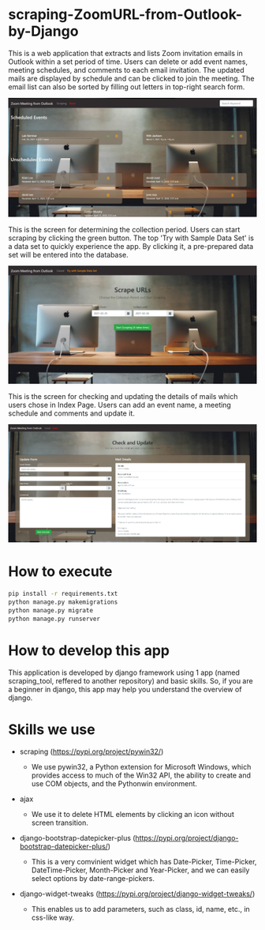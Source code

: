 # scraping-ZoomURL-from-Outlook-by-Django

This is a web application that extracts and lists Zoom invitation emails in Outlook within a set period of time. Users can delete or add event names, meeting schedules, and comments to each email invitation. The updated mails are displayed by schedule and can be clicked to join the meeting. The email list can also be sorted by filling out letters in top-right search form.

![Index Screen](images_for_README/index.png)


This is the screen for determining the collection period. Users can start scraping by clicking the green button.
The top 'Try with Sample Data Set' is a data set to quickly experience the app. By clicking it, a pre-prepared data set will be entered into the database.

![Scrape Screen](images_for_README/scrape.png)


This is the screen for checking and updating the details of mails which users chose in Index Page. Users can add an event name, a meeting schedule and comments and update it.

![Update Screen](images_for_README/update.png)

# How to execute
```bash
pip install -r requirements.txt
python manage.py makemigrations
python manage.py migrate
python manage.py runserver
```

# How to develop this app

This application is developed by django framework using 1 app (named scraping_tool, reffered to another repository) and basic skills. So, if you are a beginner in django, this app may help you understand the overview of django.

# Skills we use

- scraping (https://pypi.org/project/pywin32/)
    - We use pywin32, a Python extension for Microsoft Windows, which provides access to much of the Win32 API, the ability to create and use COM objects, and the Pythonwin environment.
    
- ajax
    - We use it to delete HTML elements by clicking an icon without screen transition.
    
- django-bootstrap-datepicker-plus (https://pypi.org/project/django-bootstrap-datepicker-plus/)
    - This is a very comvinient widget which has Date-Picker, Time-Picker, DateTime-Picker, Month-Picker and Year-Picker, and we can easily select options by date-range-pickers.

- django-widget-tweaks (https://pypi.org/project/django-widget-tweaks/)
    - This enables us to add parameters, such as class, id, name, etc., in css-like way.










